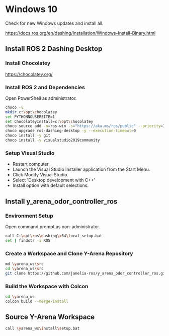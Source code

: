 # Windows 10

Check for new Windows updates and install all.

<https://docs.ros.org/en/dashing/Installation/Windows-Install-Binary.html>

## Install ROS 2 Dashing Desktop

### Install Chocolatey

<https://chocolatey.org/>

### Install ROS 2 and Dependencies

Open PowerShell as administrator.

```sh
choco -v
mkdir c:\opt\chocolatey
set PYTHONNOUSERSITE=1
set ChocolateyInstall=c:\opt\chocolatey
choco source add -n=ros-win -s="https://aka.ms/ros/public" --priority=1
choco upgrade ros-dashing-desktop -y --execution-timeout=0
choco install -y git
choco install -y visualstudio2019community
```

### Setup Visual Studio

- Restart computer.
- Launch the Visual Studio Installer application from the Start Menu.
- Click Modify Visual Studio.
- Select 'Desktop development with C++'
- Install option with default selections.

## Install y_arena_odor_controller_ros

### Environment Setup

Open command prompt as non-administrator.

```sh
call C:\opt\ros\dashing\x64\local_setup.bat
set | findstr -i ROS
```

### Create a Workspace and Clone Y-Arena Repository

```sh
md \yarena_ws\src
cd \yarena_ws\src
git clone https://github.com/janelia-ros/y_arena_odor_controller_ros.git
```

### Build the Workspace with Colcon

```sh
cd \yarena_ws
colcon build --merge-install
```

## Source Y-Arena Workspace

```sh
call \yarena_ws\install\setup.bat
```
